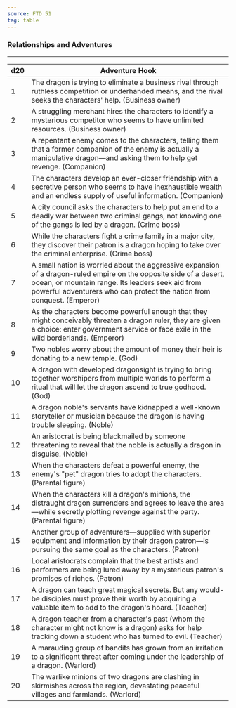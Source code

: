 ```yaml
---
source: FTD 51
tag: table
---
```


### Relationships and Adventures
---
|d20|Adventure Hook|
|----|------------|
|1|The dragon is trying to eliminate a business rival through ruthless competition or underhanded means, and the rival seeks the characters' help. (Business owner)|
|2|A struggling merchant hires the characters to identify a mysterious competitor who seems to have unlimited resources. (Business owner)|
|3|A repentant enemy comes to the characters, telling them that a former companion of the enemy is actually a manipulative dragon—and asking them to help get revenge. (Companion)|
|4|The characters develop an ever-closer friendship with a secretive person who seems to have inexhaustible wealth and an endless supply of useful information. (Companion)|
|5|A city council asks the characters to help put an end to a deadly war between two criminal gangs, not knowing one of the gangs is led by a dragon. (Crime boss)|
|6|While the characters fight a crime family in a major city, they discover their patron is a dragon hoping to take over the criminal enterprise. (Crime boss)|
|7|A small nation is worried about the aggressive expansion of a dragon-ruled empire on the opposite side of a desert, ocean, or mountain range. Its leaders seek aid from powerful adventurers who can protect the nation from conquest. (Emperor)|
|8|As the characters become powerful enough that they might conceivably threaten a dragon ruler, they are given a choice: enter government service or face exile in the wild borderlands. (Emperor)|
|9|Two nobles worry about the amount of money their heir is donating to a new temple. (God)|
|10|A dragon with developed dragonsight is trying to bring together worshipers from multiple worlds to perform a ritual that will let the dragon ascend to true godhood. (God)|
|11|A dragon noble's servants have kidnapped a well-known storyteller or musician because the dragon is having trouble sleeping. (Noble)|
|12|An aristocrat is being blackmailed by someone threatening to reveal that the noble is actually a dragon in disguise. (Noble)|
|13|When the characters defeat a powerful enemy, the enemy's "pet" dragon tries to adopt the characters. (Parental figure)|
|14|When the characters kill a dragon's minions, the distraught dragon surrenders and agrees to leave the area—while secretly plotting revenge against the party. (Parental figure)|
|15|Another group of adventurers—supplied with superior equipment and information by their dragon patron—is pursuing the same goal as the characters. (Patron)|
|16|Local aristocrats complain that the best artists and performers are being lured away by a mysterious patron's promises of riches. (Patron)|
|17|A dragon can teach great magical secrets. But any would-be disciples must prove their worth by acquiring a valuable item to add to the dragon's hoard. (Teacher)|
|18|A dragon teacher from a character's past (whom the character might not know is a dragon) asks for help tracking down a student who has turned to evil. (Teacher)|
|19|A marauding group of bandits has grown from an irritation to a significant threat after coming under the leadership of a dragon. (Warlord)|
|20|The warlike minions of two dragons are clashing in skirmishes across the region, devastating peaceful villages and farmlands. (Warlord)|
